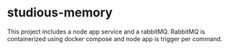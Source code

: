 # studious-memory
This project includes a node app service and a rabbitMQ. RabbitMQ is containerized using docker compose and node app is trigger per command.
